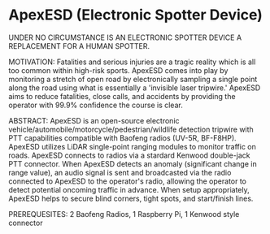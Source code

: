 # ApexESD (Electronic Spotter Device)
UNDER NO CIRCUMSTANCE IS AN ELECTRONIC SPOTTER DEVICE A REPLACEMENT FOR A HUMAN SPOTTER.

MOTIVATION: Fatalities and serious injuries are a tragic reality which is all too common within high-risk sports. ApexESD comes into play by monitoring a stretch of open road by electronically sampling a single point along the road using what is essentially a 'invisible laser tripwire.' ApexESD aims to reduce fatalities, close calls, and accidents by providing the operator with 99.9% confidence the course is clear.

ABSTRACT: ApexESD is an open-source electronic vehicle/automobile/motorcycle/pedestrian/wildlife detection tripwire with PTT capabilities compatible with Baofeng radios (UV-5R, BF-F8HP). ApexESD utilizes LiDAR single-point ranging modules to monitor traffic on roads. ApexESD connects to radios via a stardard Kenwood double-jack PTT connector. When ApexESD detects an anomaly (significant change in range value), an audio signal is sent and broadcasted via the radio connected to ApexESD to the operator's radio, allowing the operator to detect potential oncoming traffic in advance. When setup appropriately, ApexESD helps to secure blind corners, tight spots, and start/finish lines.

PREREQUESITES: 2 Baofeng Radios, 1 Raspberry Pi, 1 Kenwood style connector

